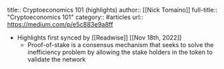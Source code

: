 title:: Cryptoeconomics 101 (highlights)
author:: [[Nick Tomaino]]
full-title:: "Cryptoeconomics 101"
category:: #articles
url:: https://medium.com/p/e5c883e9a8ff

- Highlights first synced by [[Readwise]] [[Nov 18th, 2022]]
	- Proof-of-stake is a consensus mechanism that seeks to solve the inefficiency problem by allowing the stake holders in the token to validate the network